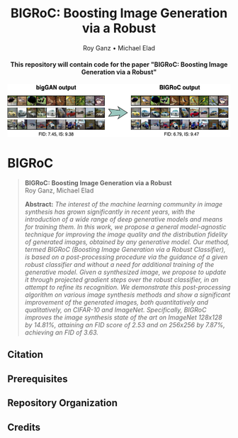 <h1 align="center">
  <br>
BIGRoC: Boosting Image Generation via a Robust
  <br>
</h1>
<p align="center">
  <a>Roy Ganz</a> •
  <a>Michael Elad</a>

</p>
<h4 align="center">This repository will contain code for the paper "BIGRoC: Boosting Image Generation via a Robust"</h4>

<p align="center">
  <img src="https://github.com/royg27/BIGRoC/blob/main/assets/teaser_adversarial_boost.png" height="120">
</p>

# BIGRoC

> **BIGRoC: Boosting Image Generation via a Robust**<br>
> Roy Ganz, Michael Elad<br>
>
> **Abstract:** *The interest of the machine learning community in image synthesis has grown significantly in recent years, with the introduction of a wide range of deep generative models and means for training them.
In this work, we propose a general model-agnostic technique for improving the image quality and the distribution fidelity of generated images, obtained by any generative model.
Our method, termed BIGRoC (Boosting Image Generation via a Robust Classifier), is based on a post-processing procedure via the guidance of a given robust classifier and without a need for additional training of the generative model.
Given a synthesized image, we propose to update it through projected gradient steps over the robust classifier, in an attempt to refine its recognition.
We demonstrate this post-processing algorithm on various image synthesis methods and show a significant improvement of the generated images, both quantitatively and qualitatively, on CIFAR-10 and ImageNet.
Specifically, BIGRoC improves the image synthesis state of the art on ImageNet 128x128 by 14.81%, attaining an FID score of 2.53 and on 256x256 by 7.87%, achieving an FID of 3.63.*

## Citation
    
## Prerequisites

## Repository Organization

## Credits


